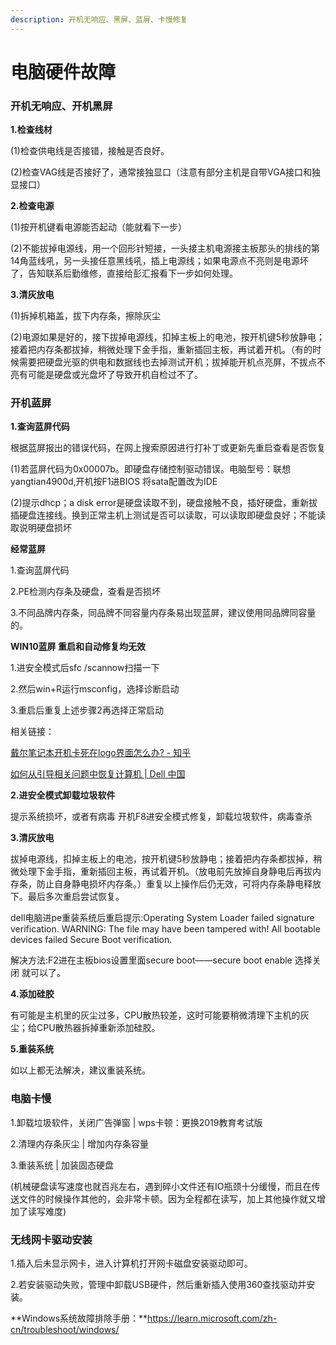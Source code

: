 ```yaml
---
description: 开机无响应、黑屏、蓝屏、卡慢修复
---
```


# 电脑硬件故障

### **开机无响应、开机黑屏**

**1.检查线材**

(1)检查供电线是否接错，接触是否良好。

(2)检查VAG线是否接好了，通常接独显口（注意有部分主机是自带VGA接口和独显接口）

**2.检查电源**

(1)按开机键看电源能否起动（能就看下一步）

(2)不能拔掉电源线，用一个回形针短接，一头接主机电源接主板那头的排线的第14角蓝线吼，另一头接任意黑线吼，插上电源线；如果电源点不亮则是电源坏了，告知联系后勤维修，直接给彭汇报看下一步如何处理。

**3.清灰放电**

(1)拆掉机箱盖，拔下内存条，擦除灰尘

(2)电源如果是好的，接下拔掉电源线，扣掉主板上的电池，按开机键5秒放静电；接着把内存条都拔掉，稍微处理下金手指，重新插回主板，再试着开机。（有的时候需要把硬盘光驱的供电和数据线也去掉测试开机；拔掉能开机点亮屏，不拔点不亮有可能是硬盘或光盘坏了导致开机自检过不了。

### 开机蓝屏

**1.查询蓝屏代码**

根据蓝屏报出的错误代码，在网上搜索原因进行打补丁或更新先重启查看是否恢复

(1)若蓝屏代码为0x00007b。即硬盘存储控制驱动错误。电脑型号：联想yangtian4900d,开机按F1进BIOS 将sata配置改为IDE

(2)提示dhcp；a disk error是硬盘读取不到，硬盘接触不良，插好硬盘，重新拔插硬盘连接线。换到正常主机上测试是否可以读取，可以读取即硬盘良好；不能读取说明硬盘损坏

**经常蓝屏**

1.查询蓝屏代码

2.PE检测内存条及硬盘，查看是否损坏

3.不同品牌内存条，同品牌不同容量内存条易出现蓝屏，建议使用同品牌同容量的。

**WIN10蓝屏 重启和自动修复均无效**

1.进安全模式后sfc /scannow扫描一下

2.然后win+R运行msconfig，选择诊断启动

3.重启后重复上述步骤2再选择正常启动

相关链接：

[戴尔笔记本开机卡死在logo界面怎么办? - 知乎](https://www.zhihu.com/question/381273642/answer/2749886545?utm\_id=0)

[如何从引导相关问题中恢复计算机 | Dell 中国](https://www.dell.com/support/contents/zh-cn/article/product-support/self-support-knowledgebase/fix-common-issues/no-boot)

**2.进安全模式卸载垃圾软件**

提示系统损坏，或者有病毒 开机F8进安全模式修复，卸载垃圾软件，病毒查杀

**3.清灰放电**

拔掉电源线，扣掉主板上的电池，按开机键5秒放静电；接着把内存条都拔掉，稍微处理下金手指，重新插回主板，再试着开机。（放电前先放掉自身静电后再拔内存条，防止自身静电损坏内存条。）重复以上操作后仍无效，可将内存条静电释放下。最后多次重启尝试恢复。

dell电脑进pe重装系统后重启提示:Operating System Loader failed signature verification. WARNING: The file may have been tampered with! All bootable devices failed Secure Boot verification.

解决方法:F2进在主板bios设置里面secure boot——secure boot enable 选择关闭 就可以了。

**4.添加硅胶**

有可能是主机里的灰尘过多，CPU散热较差，这时可能要稍微清理下主机的灰尘；给CPU散热器拆掉重新添加硅胶。

**5.重装系统**

如以上都无法解决，建议重装系统。

### 电脑卡慢

1.卸载垃圾软件，关闭广告弹窗 | wps卡顿：更换2019教育考试版

2.清理内存条灰尘 | 增加内存条容量

3.重装系统 | 加装固态硬盘

(机械硬盘读写速度也就百兆左右，遇到碎小文件还有IO瓶颈十分缓慢，而且在传送文件的时候操作其他的，会非常卡顿。因为全程都在读写，加上其他操作就又增加了读写难度)

### 无线网卡驱动安装

1.插入后未显示网卡，进入计算机打开网卡磁盘安装驱动即可。

2.若安装驱动失败，管理中卸载USB硬件，然后重新插入使用360查找驱动并安装。

**Windows系统故障排除手册：**https://learn.microsoft.com/zh-cn/troubleshoot/windows/
